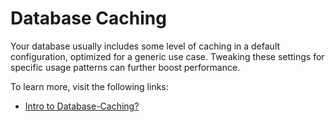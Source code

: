 # Database Caching

Your database usually includes some level of caching in a default configuration, optimized for a generic use case. Tweaking these settings for specific usage patterns can further boost performance.

To learn more, visit the following links:

- [Intro to Database-Caching?](https://github.com/donnemartin/system-design-primer#database-caching)
